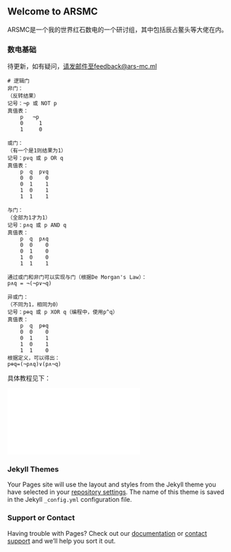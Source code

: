 ## Welcome to ARSMC
ARSMC是一个我的世界红石数电的一个研讨组，其中包括辰占鳌头等大佬在内。

### 数电基础
待更新，如有疑问，请发邮件至feedback@ars-mc.ml
```
# 逻辑门
非门：
（反转结果）
记号：¬p 或 NOT p
真值表：
	p   ¬p
	0     1
	1     0

或门：
（有一个是1则结果为1）
记号：p∨q 或 p OR q
真值表：
	p  q  p∨q
	0  0	0
	0  1	1
	1  0	1
	1  1	1

与门：
（全部为1才为1）
记号：p∧q 或 p AND q
真值表：
	p  q  p∧q
	0  0	0
	0  1	0
	1  0	0
	1  1 	1

通过或门和非门可以实现与门（根据De Morgan's Law）：
p∧q = ¬(¬p∨¬q)

异或门：
（不同为1，相同为0）
记号：p⊕q 或 p XOR q（编程中，使用p^q）
真值表：
	p  q  p⊕q
	0  0	0
	0  1	1
	1  0	1
	1  1	0
根据定义，可以得出：
p⊕q=(¬p∧q)∨(p∧¬q)

```

具体教程见下：
<iframe src="//player.bilibili.com/player.html?aid=88964465&bvid=BV1j7411g7GE&cid=151959670&page=1" scrolling="no" border="0" frameborder="no" framespacing="0" allowfullscreen="true"> </iframe>

### Jekyll Themes

Your Pages site will use the layout and styles from the Jekyll theme you have selected in your [repository settings](https://github.com/tmdakm/ars-mc.github.io/settings/pages). The name of this theme is saved in the Jekyll `_config.yml` configuration file.

### Support or Contact

Having trouble with Pages? Check out our [documentation](https://docs.github.com/categories/github-pages-basics/) or [contact support](https://support.github.com/contact) and we’ll help you sort it out.
